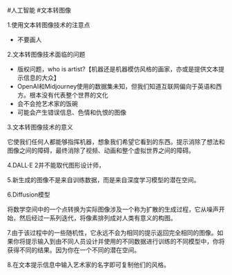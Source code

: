 #人工智能 #文本转图像 

1.使用文本转图像技术的注意点

+ 不要画人

2.文本转图像技术面临的问题

+ 版权问题，who is artist?【机器还是机器模仿风格的画家，亦或是提供文本提示信息的大众】
+ OpenAI和Midjourney使用的数据集未知，但我们知道互联网偏向于英语和西方。根本没有代表整个世界的文化
+ 会不会抢艺术家的饭碗
+ 可能会产生错误信息、色情和仇恨的图像

3.文本转图像技术的意义

它使我们任何人都能够指挥机器，想象我们希望它看到的东西。提示消除了想法和图像之间的障碍，最终消除了视频、动画和整个虚拟世界之间的障碍。

4.DALL·E 2并不能取代图形设计师，

5.新生成的图像不是来自训练数据，而是来自深度学习模型的潜在空间。

6.Diffusion模型

将数学空间中的一个点转换为实际图像涉及一个称为扩散的生成过程，它从噪声开始，然后经过一系列迭代，将像素排列成对人类有意义的构图。

7.由于该过程中的一些随机性，它永远不会为相同的提示返回完全相同的图像。如果你将提示输入到由不同人员设计并使用的不同数据进行训练的不同模型中，你将获得不同的结果。因为你在一个不同的潜在空间。

8.在文本提示信息中输入艺术家的名字即可复制他们的风格。